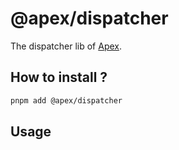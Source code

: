 # @apex/dispatcher

The dispatcher lib of [Apex](../../README.md).

## How to install ?

```bash
pnpm add @apex/dispatcher
```

## Usage
